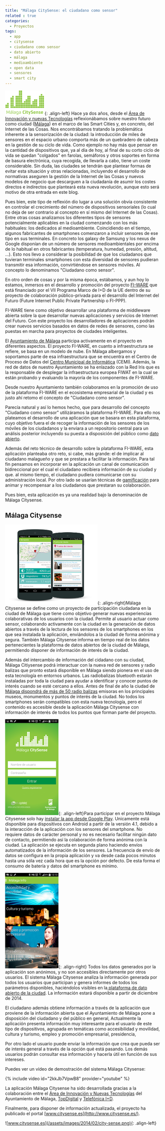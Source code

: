 ```yaml
---
title: "Málaga CitySense: el ciudadano como sensor"
related : true
categories:
  - Proyectos
tags: 
  - app
  - citysense
  - ciudadano como sensor
  - dato abierto
  - málaga
  - medioambiente
  - open data
  - sensores
  - smart city
---
```


![Málaga City Sense](/assets/images/2014/02/malaga-city-sense.png){:
.align-left} Hace ya dos años, desde
el
[Área de Innovación y nuevas Tecnologías](http://www.malaga.eu/ayto/m_ayto/portal/menu/seccion_0003/secciones/subSeccion_0006?id=454) reflexionábamos
sobre nuestro futuro como ciudad
([Málaga](http://es.wikipedia.org/wiki/M%C3%A1laga)) en el marco de las Smart
Cities y, en concreto, del Internet de las Cosas. Nos encontrábamos tratando la
problemática inherente a la sensorización de la ciudad: la introducción de miles
de sensores en el espacio urbano comporta más de un quebradero de cabeza en la
gestión de su ciclo de vida. Como ejemplo no hay más que pensar en la cantidad
de dispositivos que, ya al día de hoy, al final de su corto ciclo de vida se
quedan "colgados" en farolas, semáforos y otros soportes en forma de basura
electrónica, cuya recogida, de llevarla a cabo, tiene un coste considerable. Sin
duda, las ciudades se tendrán que plantear formas de evitar esta situación y
otras relacionadas, incluyendo el desarrollo de normativas aseguren la gestión
de la Internet de las Cosas y nuevos modelos de negocio que descarguen a la
ciudadanía de asumir los costes directos e indirectos que planteará esta nueva
revolución, aunque esto será motivo de otra entrada en este blog.

Pues bien, este tipo de reflexión dio lugar a una solución obvia consistente en
controlar el crecimiento del número de dispositivos sensoriales (lo cual no deja
de ser contrario al concepto en sí mismo del Internet de las Cosas). Entre otras
cosas analizamos los diferentes tipos de sensores potencialmente aplicables en
la ciudad comenzando con los más habituales: los dedicados al medioambiente.
Coincidiendo en el tiempo, algunos fabricantes de smartphones comenzaron a
incluir sensores de ese tipo en sus terminales. En concreto los galaxy de
Samsung y los nexus de Google disponían de un número de sensores
medioambientales por encima de lo habitual en otros fabricantes (temperatura,
humedad, presión, altitud, ...). Esto nos llevo a considerar la posibilidad de
que los ciudadanos que tuvieran terminales smartphones con esta diversidad de
sensores pudieran transmitir esa información, convirtiéndose en sensores
móviles. Al concepto lo denominamos "Ciudadano como sensor".

En otro orden de cosas y por la misma época, estábamos, y aun hoy lo estamos,
inmersos en el desarrollo y promoción del proyecto [FI-WARE](http://www.fi-ware.org/) que está financiado
por el VII Programa Marco de I+D de la UE dentro de su proyecto de colaboración
público-privada para el desarrollo del Internet del Futuro (Future Internet
Public Private Partnership o FI-PPP).

FI-WARE tiene como objetivo desarrollar una plataforma de middleware abierta
sobre la que desarrollar nuevas aplicaciones y servicios de Internet del Futuro.
Con este proyecto los desarrolladores de aplicaciones podrán crear nuevos
servicios basados en datos de redes de sensores, como las puestas en marcha para
proyectos de ciudades inteligentes.

El [Ayuntamiento de Málaga](http://www.malaga.eu/) participa activamente en el
proyecto en diferentes aspectos. El proyecto FI-WARE, en cuanto a
infraestructura se refiere, se basa en un modelo de nube. En Málaga albergamos y
soportamos parte de esa infraestructura que se encuentra en el Centro de Proceso
de Datos
del
[Centro Municipal de Informática](http://www.malaga.eu/ayto/m_ayto/portal/menu/seccion_0003/secciones/subSeccion_0002?id=161) (CEMI).
Además, la red de datos de nuestro Ayuntamiento se ha enlazado con la Red Iris
que es la responsable de desplegar la infraestructura europea FIWAT en la cual
se están probando y evaluando la mayoría de los componentes de FI-WARE.

Desde nuestro Ayuntamiento también colaboramos en la promoción de uso de la
plataforma FI-WARE en el ecosistema empresarial de la ciudad y es justo ahí
retomo el concepto de "Ciudadano como sensor".

Parecía natural y así lo hemos hecho, que para desarrollo del concepto
"Ciudadano como sensor" utilizáramos la plataforma FI-WARE. Para ello nos
plateamos el desarrollo de una aplicación que se basara en esta plataforma, cuyo
objetivo fuera el de recoger la información de los sensores de los móviles de
los ciudadanos y la enviara a un repositorio central para un análisis posterior
incluyendo su puesta a disposición del público
como [dato abierto](http://datosabiertos.malaga.eu/).

Además del reto técnico de desarrollo sobre la plataforma FI-WARE, esta
aplicación planteaba otro reto, si cabe, más grande: el de implicar al ciudadano
malagueño y que se prestara a facilitar la información. Para tal fin pensamos en
incorporar en la aplicación un canal de comunicación bidireccional por el cual
el ciudadano recibiera información de su ciudad y que. al mismo tiempo, el
ciudadano pudiera comunicarse con su administración local. Por otro lado se
usarían técnicas
de [gamificación](http://es.wikipedia.org/wiki/Ludificaci%C3%B3n) para animar y
recompensar a los ciudadanos que prestaran su colaboración.

Pues bien, esta aplicación es ya una realidad bajo la denominación de Málaga
Citysense.

## Málaga Citysense

![App City Sense](/assets/images/2014/02/app-city-sense-small.png){:
.align-right}Málaga Citysense se define como un proyecto de participación ciudadana en la
ciudad de Málaga que tiene como objetivo generar nuevas experiencias
colaborativas de los usuarios con la ciudad. Permite al usuario actuar como
sensor, colaborando activamente con la ciudad en la generación de datos abiertos
a través de la lectura de los sensores de los smartphones en los que sea
instalada la aplicación, enviándolos a la ciudad de forma anónima y segura.
También Málaga Citysense informa en tiempo real de los datos pertenecientes la
plataforma de datos abiertos de la ciudad de Málaga, permitiendo disponer de
información de interés de la ciudad.

Además del intercambio de información del cidadano con su ciudad, Málaga
Citiysense podrá interactuar con la nueva red de sensores y radio balizas que
pronto estará disponible en Málaga siendo pionera en el uso de esta tecnología
en entornos urbanos. Las radiobalizas bluetooth estarán instaladas por toda la
ciudad para ayudar a identificar y conocer puntos de interés cuando se esté
cercano a ellos. Antes de final de año la ciudad
de
[Málaga dispondrá de más de 50 radio balizas](http://www.urbanlabmalaga.es/proyecto/18/markdirect-malaga-citysense) emisoras
en los principales museos, monumentos y puntos de interés de la ciudad. No todos
los smartphones serán compatibles con esta nueva tecnología, pero el contenido
es accesible desde la aplicación Málaga Citysense con información de interés de
todos los puntos que forman parte del proyecto.

![App City Sense Land Page](/assets/images/2014/02/screen1-malaga-city-sense.png){:
.align-left}Para participar en el proyecto Málaga Citysense solo
hay
[instalar la app desde Google Play](https://play.google.com/store/apps/details?id=com.topdigital.malagacitysense).
Unicamente está disponible para dispositivos con Android a partir de la versión
4.1, debido a la interacción de la aplicación con los sensores del smartphone.
No requiere datos de carácter personal y no es necesario facilitar ningún dato
de contacto, permitiendo así la colaboración de forma anónima con la ciudad. La
aplicación se ejecuta en segunda plano haciendo envíos automatizados de la
información de los sensores. La frecuencia de envío de datos se configura en la
propia aplicación y va desde cada pocos minutos hasta una sóla vez cada hora que
es la opción por defecto. De esta forma el consumo de batería y datos del
smartphone es mínimo.

![App City Sense](/assets/images/2014/02/screen2-malaga-city-sense.png){:
.align-right} Todos los datos generados por la aplicación son anónimos, y no son accesibles
directamente por otros usuarios. El sistema Málaga Citysense analiza la
información generada por todos los usuarios que participan y genera informes de
todos los parámetros disponibles, haciéndolos visibles en la[ plataforma de dato
abierto de la ciudad](http://datosabiertos.malaga.eu/). La información estará disponible a partir de diciembre de
2014.

El ciudadano además obtiene información a través de la aplicación que proviene
de la información abierta que el Ayuntamiento de Málaga pone a disposición del
ciudadano y del público en general, Actualmente la aplicación presenta
información muy interesante para el usuario de este tipo de dispositivos,
agrupada en temáticas como accesibilidad y movilidad, cultura y turismo, empleo
y promoción empresarial, presidencia,

Por otro lado el usuario puede enviar la información que crea que pueda ser de
interés general a través de la opción qué está pasando. Los demás usuarios
podrán consultar esa información y hacerla útil en función de sus intereses.

Puedes ver un vídeo de demostración del sistema Málaga Citysense:

{% include video id="2kkJb7VpwB8" provider="youtube" %}

La aplicación Málaga Citysense ha sido desarrollada gracias a la colaboración
entre el [Área de Innovación y Nuevas Tecnologías](http://www.malaga.eu/ayto/m_ayto/portal/menu/seccion_0003/secciones/subSeccion_0006?id=454) del Ayuntamiento de Málaga,
[TopDigital](http://www.topdigital.es/) y [Telefónica I+D](http://www.tid.es/).

Finalmente, para disponer de información actualizada, el proyecto ha publicado
el portal [www.citysense.es](http://www.citysense.es/).

![www.citysense.es](/assets/images/2014/02/city-sense.png){: .align-left}
